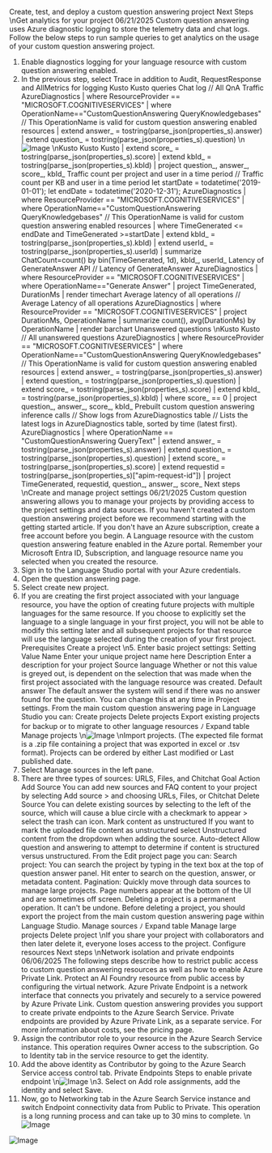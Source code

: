 Create, test, and deploy a custom question answering project
Next Steps
\nGet analytics for your project
06/21/2025
Custom question answering uses Azure diagnostic logging to store the telemetry data and chat
logs. Follow the below steps to run sample queries to get analytics on the usage of your
custom question answering project.
1. Enable diagnostics logging for your language resource with custom question answering
enabled.
2. In the previous step, select Trace in addition to Audit, RequestResponse and AllMetrics
for logging
Kusto
Kusto queries
Chat log
// All QnA Traffic
AzureDiagnostics
| where ResourceProvider == "MICROSOFT.COGNITIVESERVICES"
| where OperationName=="CustomQuestionAnswering QueryKnowledgebases" // This 
OperationName is valid for custom question answering enabled resources
| extend answer_ = tostring(parse_json(properties_s).answer)
| extend question_ = tostring(parse_json(properties_s).question)
\n![Image](images/page1062_image1.png)
\nKusto
Kusto
Kusto
| extend score_ = tostring(parse_json(properties_s).score)
| extend kbId_ = tostring(parse_json(properties_s).kbId)
| project question_, answer_, score_, kbId_
Traffic count per project and user in a time period
// Traffic count per KB and user in a time period
let startDate = todatetime('2019-01-01');
let endDate = todatetime('2020-12-31');
AzureDiagnostics
| where ResourceProvider == "MICROSOFT.COGNITIVESERVICES"
| where OperationName=="CustomQuestionAnswering QueryKnowledgebases" // This 
OperationName is valid for custom question answering enabled resources
| where TimeGenerated <= endDate and TimeGenerated >=startDate
| extend kbId_ = tostring(parse_json(properties_s).kbId)
| extend userId_ = tostring(parse_json(properties_s).userId)
| summarize ChatCount=count() by bin(TimeGenerated, 1d), kbId_, userId_
Latency of GenerateAnswer API
// Latency of GenerateAnswer
AzureDiagnostics
| where ResourceProvider == "MICROSOFT.COGNITIVESERVICES"
| where OperationName=="Generate Answer"
| project TimeGenerated, DurationMs
| render timechart
Average latency of all operations
// Average Latency of all operations
AzureDiagnostics
| where ResourceProvider == "MICROSOFT.COGNITIVESERVICES"
| project DurationMs, OperationName
| summarize count(), avg(DurationMs) by OperationName
| render barchart
Unanswered questions
\nKusto
Kusto
// All unanswered questions
AzureDiagnostics
| where ResourceProvider == "MICROSOFT.COGNITIVESERVICES"
| where OperationName=="CustomQuestionAnswering QueryKnowledgebases" // This 
OperationName is valid for custom question answering enabled resources
| extend answer_ = tostring(parse_json(properties_s).answer)
| extend question_ = tostring(parse_json(properties_s).question)
| extend score_ = tostring(parse_json(properties_s).score)
| extend kbId_ = tostring(parse_json(properties_s).kbId)
| where score_ == 0
| project question_, answer_, score_, kbId_
Prebuilt custom question answering inference calls
// Show logs from AzureDiagnostics table 
// Lists the latest logs in AzureDiagnostics table, sorted by time (latest first). 
AzureDiagnostics
| where OperationName == "CustomQuestionAnswering QueryText"
| extend answer_ = tostring(parse_json(properties_s).answer)
| extend question_ = tostring(parse_json(properties_s).question)
| extend score_ = tostring(parse_json(properties_s).score)
| extend requestid = tostring(parse_json(properties_s)["apim-request-id"])
| project TimeGenerated, requestid, question_, answer_, score_
Next steps
\nCreate and manage project settings
06/21/2025
Custom question answering allows you to manage your projects by providing access to the
project settings and data sources. If you haven't created a custom question answering project
before we recommend starting with the getting started article.
If you don't have an Azure subscription, create a free account
 before you begin.
A Language resource
 with the custom question answering feature enabled in the
Azure portal. Remember your Microsoft Entra ID, Subscription, and language resource
name you selected when you created the resource.
1. Sign in to the Language Studio
 portal with your Azure credentials.
2. Open the question answering
 page.
3. Select create new project.
4. If you are creating the first project associated with your language resource, you have the
option of creating future projects with multiple languages for the same resource. If you
choose to explicitly set the language to a single language in your first project, you will not
be able to modify this setting later and all subsequent projects for that resource will use
the language selected during the creation of your first project.
Prerequisites
Create a project
\n5. Enter basic project settings:
Setting
Value
Name
Enter your unique project name here
Description
Enter a description for your project
Source
language
Whether or not this value is greyed out, is dependent on the selection that was
made when the first project associated with the language resource was created.
Default
answer
The default answer the system will send if there was no answer found for the
question. You can change this at any time in Project settings.
From the main custom question answering page in Language Studio you can:
Create projects
Delete projects
Export existing projects for backup or to migrate to other language resources
ﾉ
Expand table
Manage projects
\n![Image](images/page1066_image1.png)
\nImport projects. (The expected file format is a .zip  file containing a project that was
exported in excel  or .tsv  format).
Projects can be ordered by either Last modified or Last published date.
1. Select Manage sources in the left pane.
2. There are three types of sources: URLS, Files, and Chitchat
Goal
Action
Add Source
You can add new sources and FAQ content to your project by selecting Add
source > and choosing URLs, Files, or Chitchat
Delete Source
You can delete existing sources by selecting to the left of the source, which
will cause a blue circle with a checkmark to appear > select the trash can
icon.
Mark content as
unstructured
If you want to mark the uploaded file content as unstructured select
Unstructured content from the dropdown when adding the source.
Auto-detect
Allow question and answering to attempt to determine if content is
structured versus unstructured.
From the Edit project page you can:
Search project: You can search the project by typing in the text box at the top of question
answer panel. Hit enter to search on the question, answer, or metadata content.
Pagination: Quickly move through data sources to manage large projects. Page numbers
appear at the bottom of the UI and are sometimes off screen.
Deleting a project is a permanent operation. It can't be undone. Before deleting a project, you
should export the project from the main custom question answering page within Language
Studio.
Manage sources
ﾉ
Expand table
Manage large projects
Delete project
\nIf you share your project with collaborators and then later delete it, everyone loses access to
the project.
Configure resources
Next steps
\nNetwork isolation and private endpoints
06/06/2025
The following steps describe how to restrict public access to custom question answering
resources as well as how to enable Azure Private Link. Protect an AI Foundry resource from
public access by configuring the virtual network.
Azure Private Endpoint is a network interface that connects you privately and securely to a
service powered by Azure Private Link. Custom question answering provides you support to
create private endpoints to the Azure Search Service.
Private endpoints are provided by Azure Private Link, as a separate service. For more
information about costs, see the pricing page.
1. Assign the contributor role to your resource in the Azure Search Service instance. This
operation requires Owner access to the subscription. Go to Identity tab in the service
resource to get the identity.
2. Add the above identity as Contributor by going to the Azure Search Service access control
tab.
Private Endpoints
Steps to enable private endpoint
\n![Image](images/page1069_image1.png)
\n3. Select on Add role assignments, add the identity and select Save.
4. Now, go to Networking tab in the Azure Search Service instance and switch Endpoint
connectivity data from Public to Private. This operation is a long running process and can
take up to 30 mins to complete.
\n![Image](images/page1070_image1.png)

![Image](images/page1070_image2.png)